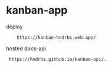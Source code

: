 # kanban-app

deploy
```
    https://kanban-hndrbs.web.app/

```

hosted docs-api
```
 https://hndrbs.github.io/kanban-api/. 

```